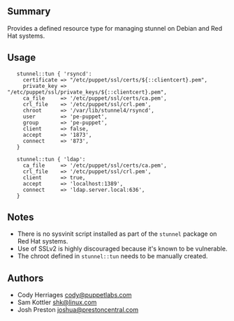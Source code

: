 ## Summary
Provides a defined resource type for managing stunnel on Debian and Red Hat systems.

## Usage
```
   stunnel::tun { 'rsyncd':
     certificate => "/etc/puppet/ssl/certs/${::clientcert}.pem",
     private_key => "/etc/puppet/ssl/private_keys/${::clientcert}.pem",
     ca_file     => '/etc/puppet/ssl/certs/ca.pem',
     crl_file    => '/etc/puppet/ssl/crl.pem',
     chroot      => '/var/lib/stunnel4/rsyncd',
     user        => 'pe-puppet',
     group       => 'pe-puppet',
     client      => false,
     accept      => '1873',
     connect     => '873',
   }

   stunnel::tun { 'ldap':
     ca_file     => '/etc/puppet/ssl/certs/ca.pem',
     crl_file    => '/etc/puppet/ssl/crl.pem',
     client      => true,
     accept      => 'localhost:1389',
     connect     => 'ldap.server.local:636',
   }

```

## Notes
* There is no sysvinit script installed as part of the `stunnel` package on Red Hat systems.
* Use of SSLv2 is highly discouraged because it's known to be vulnerable.
* The chroot defined in `stunnel::tun` needs to be manually created.

## Authors
* Cody Herriages <cody@puppetlabs.com>
* Sam Kottler <shk@linux.com>
* Josh Preston <joshua@prestoncentral.com>
